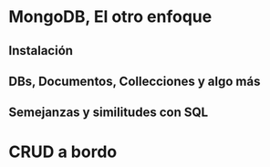 # MongoDB, El otro enfoque

## Instalación

## DBs, Documentos, Collecciones y algo más

## Semejanzas y similitudes con SQL

# CRUD a bordo